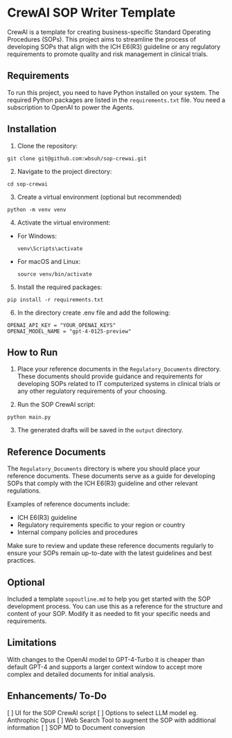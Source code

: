 # CrewAI SOP Writer Template 

CrewAI is a template for creating business-specific Standard Operating Procedures (SOPs). This project aims to streamline the process of developing SOPs that align with the ICH E6(R3) guideline or any regulatory requirements to promote quality and risk management in clinical trials. 

## Requirements

To run this project, you need to have Python installed on your system. The required Python packages are listed in the `requirements.txt` file. You need a subscription to OpenAI to power the Agents.

## Installation

1. Clone the repository:
```
git clone git@github.com:wbsuh/sop-crewai.git
```

2. Navigate to the project directory:
```
cd sop-crewai
```
3. Create a virtual environment (optional but recommended)
```
python -m venv venv

```
4. Activate the virtual environment:

- For Windows:
  ```
  venv\Scripts\activate
  ```
- For macOS and Linux:
  ```
  source venv/bin/activate
  ```

5. Install the required packages:
```
pip install -r requirements.txt
```
6. In the directory create .env file and add the following:
```
OPENAI_API_KEY = "YOUR_OPENAI_KEYS"
OPENAI_MODEL_NAME = "gpt-4-0125-preview"
```

## How to Run 

1. Place your reference documents in the `Regulatory_Documents` directory. These documents should provide guidance and requirements for developing SOPs related to IT computerized systems in clinical trials or any other regulatory requirements of your choosing.

2. Run the SOP CrewAI script:
```
python main.py
```

3. The generated drafts will be saved in the `output` directory.

## Reference Documents

The `Regulatory_Documents` directory is where you should place your reference documents. These documents serve as a guide for developing SOPs that comply with the ICH E6(R3) guideline and other relevant regulations.

Examples of reference documents include:
- ICH E6(R3) guideline
- Regulatory requirements specific to your region or country
- Internal company policies and procedures

Make sure to review and update these reference documents regularly to ensure your SOPs remain up-to-date with the latest guidelines and best practices.

## Optional 
Included a template `sopoutline.md` to help you get started with the SOP development process. You can use this as a reference for the structure and content of your SOP. Modify it as needed to fit your specific needs and requirements.

## Limitations
With changes to the OpenAI model to GPT-4-Turbo it is cheaper than default GPT-4 and supports a larger context window to accept more complex and detailed documents for initial analysis.

## Enhancements/ To-Do
[ ] UI for the SOP CrewAI script
[ ] Options to select LLM model eg. Anthrophic Opus
[ ] Web Search Tool to augment the SOP with additional information
[ ] SOP MD to Document conversion 